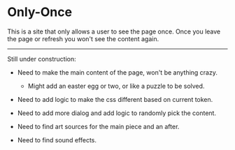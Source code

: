 # Only-Once
This is a site that only allows a user to see the page once. Once you leave the page or refresh you won't see the content again.

_______________________________
Still under construction:
- Need to make the main content of the page, won't be anything crazy.
  - Might add an easter egg or two, or like a puzzle to be solved.
- Need to add logic to make the css different based on current token.
- Need to add more dialog and add logic to randomly pick the content.

- Need to find art sources for the main piece and an after.
- Need to find sound effects.
